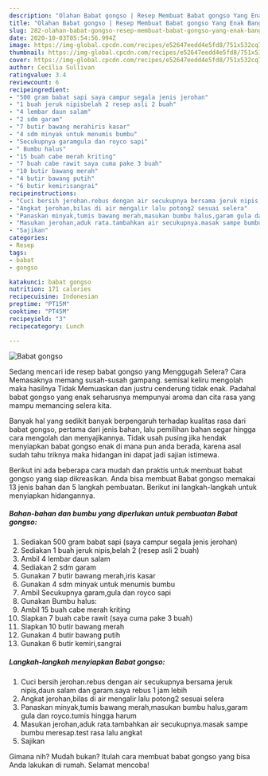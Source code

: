 ```yaml
---
description: "Olahan Babat gongso | Resep Membuat Babat gongso Yang Enak Banget"
title: "Olahan Babat gongso | Resep Membuat Babat gongso Yang Enak Banget"
slug: 282-olahan-babat-gongso-resep-membuat-babat-gongso-yang-enak-banget
date: 2020-10-03T05:54:56.994Z
image: https://img-global.cpcdn.com/recipes/e52647eedd4e5fd8/751x532cq70/babat-gongso-foto-resep-utama.jpg
thumbnail: https://img-global.cpcdn.com/recipes/e52647eedd4e5fd8/751x532cq70/babat-gongso-foto-resep-utama.jpg
cover: https://img-global.cpcdn.com/recipes/e52647eedd4e5fd8/751x532cq70/babat-gongso-foto-resep-utama.jpg
author: Cecilia Sullivan
ratingvalue: 3.4
reviewcount: 6
recipeingredient:
- "500 gram babat sapi saya campur segala jenis jerohan"
- "1 buah jeruk nipisbelah 2 resep asli 2 buah"
- "4 lembar daun salam"
- "2 sdm garam"
- "7 butir bawang merahiris kasar"
- "4 sdm minyak untuk menumis bumbu"
- "Secukupnya garamgula dan royco sapi"
- " Bumbu halus"
- "15 buah cabe merah kriting"
- "7 buah cabe rawit saya cuma pake 3 buah"
- "10 butir bawang merah"
- "4 butir bawang putih"
- "6 butir kemirisangrai"
recipeinstructions:
- "Cuci bersih jerohan.rebus dengan air secukupnya bersama jeruk nipis,daun salam dan garam.saya rebus 1 jam lebih"
- "Angkat jerohan,bilas di air mengalir lalu potong2 sesuai selera"
- "Panaskan minyak,tumis bawang merah,masukan bumbu halus,garam gula dan royco.tumis hingga harum"
- "Masukan jerohan,aduk rata.tambahkan air secukupnya.masak sampe bumbu meresap.test rasa lalu angkat"
- "Sajikan"
categories:
- Resep
tags:
- babat
- gongso

katakunci: babat gongso 
nutrition: 171 calories
recipecuisine: Indonesian
preptime: "PT15M"
cooktime: "PT45M"
recipeyield: "3"
recipecategory: Lunch

---
```



![Babat gongso](https://img-global.cpcdn.com/recipes/e52647eedd4e5fd8/751x532cq70/babat-gongso-foto-resep-utama.jpg)

Sedang mencari ide resep babat gongso yang Menggugah Selera? Cara Memasaknya memang susah-susah gampang. semisal keliru mengolah maka hasilnya Tidak Memuaskan dan justru cenderung tidak enak. Padahal babat gongso yang enak seharusnya mempunyai aroma dan cita rasa yang mampu memancing selera kita.



Banyak hal yang sedikit banyak berpengaruh terhadap kualitas rasa dari babat gongso, pertama dari jenis bahan, lalu pemilihan bahan segar hingga cara mengolah dan menyajikannya. Tidak usah pusing jika hendak menyiapkan babat gongso enak di mana pun anda berada, karena asal sudah tahu triknya maka hidangan ini dapat jadi sajian istimewa.


Berikut ini ada beberapa cara mudah dan praktis untuk membuat babat gongso yang siap dikreasikan. Anda bisa membuat Babat gongso memakai 13 jenis bahan dan 5 langkah pembuatan. Berikut ini langkah-langkah untuk menyiapkan hidangannya.

<!--inarticleads1-->

##### Bahan-bahan dan bumbu yang diperlukan untuk pembuatan Babat gongso:

1. Sediakan 500 gram babat sapi (saya campur segala jenis jerohan)
1. Sediakan 1 buah jeruk nipis,belah 2 (resep asli 2 buah)
1. Ambil 4 lembar daun salam
1. Sediakan 2 sdm garam
1. Gunakan 7 butir bawang merah,iris kasar
1. Gunakan 4 sdm minyak untuk menumis bumbu
1. Ambil Secukupnya garam,gula dan royco sapi
1. Gunakan  Bumbu halus:
1. Ambil 15 buah cabe merah kriting
1. Siapkan 7 buah cabe rawit (saya cuma pake 3 buah)
1. Siapkan 10 butir bawang merah
1. Gunakan 4 butir bawang putih
1. Gunakan 6 butir kemiri,sangrai




<!--inarticleads2-->

##### Langkah-langkah menyiapkan Babat gongso:

1. Cuci bersih jerohan.rebus dengan air secukupnya bersama jeruk nipis,daun salam dan garam.saya rebus 1 jam lebih
1. Angkat jerohan,bilas di air mengalir lalu potong2 sesuai selera
1. Panaskan minyak,tumis bawang merah,masukan bumbu halus,garam gula dan royco.tumis hingga harum
1. Masukan jerohan,aduk rata.tambahkan air secukupnya.masak sampe bumbu meresap.test rasa lalu angkat
1. Sajikan




Gimana nih? Mudah bukan? Itulah cara membuat babat gongso yang bisa Anda lakukan di rumah. Selamat mencoba!
